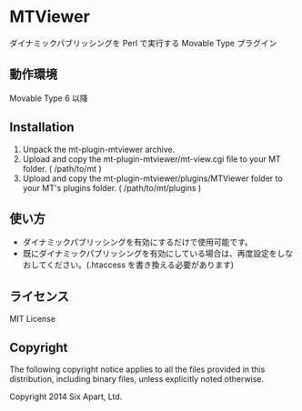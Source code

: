 # MTViewer
ダイナミックパブリッシングを Perl で実行する Movable Type プラグイン

## 動作環境
Movable Type 6 以降


## Installation
1. Unpack the mt-plugin-mtviewer archive.
2. Upload and copy the mt-plugin-mtviewer/mt-view.cgi file to your MT folder. ( /path/to/mt )
3. Upload and copy the mt-plugin-mtviewer/plugins/MTViewer folder to your MT's plugins folder. ( /path/to/mt/plugins )

## 使い方
* ダイナミックパブリッシングを有効にするだけで使用可能です。
* 既にダイナミックパブリッシングを有効にしている場合は、再度設定をしなおしてください。(.htaccess を書き換える必要があります)


## ライセンス
MIT License

## Copyright
The following copyright notice applies to all the files provided in this distribution, including binary files, unless explicitly noted otherwise.

Copyright 2014 Six Apart, Ltd.

